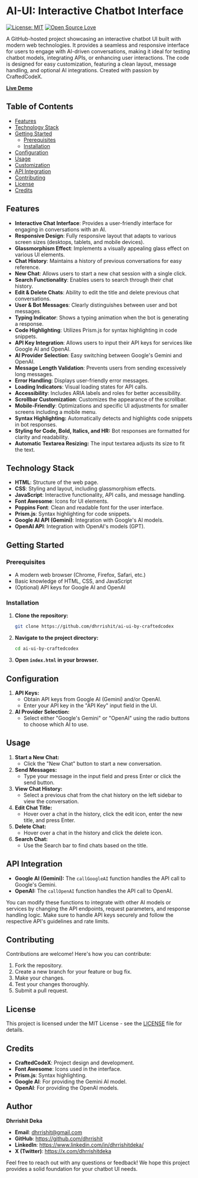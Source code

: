 # AI-UI: Interactive Chatbot Interface

[![License: MIT](https://img.shields.io/badge/License-MIT-yellow.svg)](LICENSE)
[![Open Source Love](https://badges.frapsoft.com/os/v1/open-source.svg?v=103)](https://craftedcodex.vercel.app/)


A GitHub-hosted project showcasing an interactive chatbot UI built with modern web technologies.  It provides a seamless and responsive interface for users to engage with AI-driven conversations, making it ideal for testing chatbot models, integrating APIs, or enhancing user interactions. The code is designed for easy customization, featuring a clean layout, message handling, and optional AI integrations.  Created with passion by CraftedCodeX.

[**Live Demo**](https://craftedcodex.vercel.app/AI-UI) 

## Table of Contents

- [Features](#features)
- [Technology Stack](#technology-stack)
- [Getting Started](#getting-started)
  - [Prerequisites](#prerequisites)
  - [Installation](#installation)
- [Configuration](#configuration)
- [Usage](#usage)
- [Customization](#customization)
- [API Integration](#api-integration)
- [Contributing](#contributing)
- [License](#license)
- [Credits](#credits)

## Features

*   **Interactive Chat Interface**: Provides a user-friendly interface for engaging in conversations with an AI.
*   **Responsive Design**: Fully responsive layout that adapts to various screen sizes (desktops, tablets, and mobile devices).
*   **Glassmorphism Effect**: Implements a visually appealing glass effect on various UI elements.
*   **Chat History**: Maintains a history of previous conversations for easy reference.
*   **New Chat**: Allows users to start a new chat session with a single click.
*   **Search Functionality**: Enables users to search through their chat history.
*   **Edit & Delete Chats**: Ability to edit the title and delete previous chat conversations.
*   **User & Bot Messages**: Clearly distinguishes between user and bot messages.
*   **Typing Indicator**: Shows a typing animation when the bot is generating a response.
*   **Code Highlighting**: Utilizes Prism.js for syntax highlighting in code snippets.
*   **API Key Integration**: Allows users to input their API keys for services like Google AI and OpenAI.
*   **AI Provider Selection**:  Easy switching between Google's Gemini and OpenAI.
*   **Message Length Validation**:  Prevents users from sending excessively long messages.
*   **Error Handling**:  Displays user-friendly error messages.
*   **Loading Indicators**: Visual loading states for API calls.
*   **Accessibility**: Includes ARIA labels and roles for better accessibility.
*   **Scrollbar Customization**: Customizes the appearance of the scrollbar.
*   **Mobile-Friendly**: Optimizations and specific UI adjustments for smaller screens including a mobile menu.
*   **Syntax Highlighting:** Automatically detects and highlights code snippets in bot responses.
*   **Styling for Code, Bold, Italics, and HR:** Bot responses are formatted for clarity and readability.
*   **Automatic Textarea Resizing:** The input textarea adjusts its size to fit the text.

## Technology Stack

*   **HTML**: Structure of the web page.
*   **CSS**: Styling and layout, including glassmorphism effects.
*   **JavaScript**:  Interactive functionality, API calls, and message handling.
*   **Font Awesome**: Icons for UI elements.
*   **Poppins Font**:  Clean and readable font for the user interface.
*   **Prism.js**: Syntax highlighting for code snippets.
*   **Google AI API (Gemini)**: Integration with Google's AI models.
*   **OpenAI API**: Integration with OpenAI's models (GPT).

## Getting Started

### Prerequisites

*   A modern web browser (Chrome, Firefox, Safari, etc.)
*   Basic knowledge of HTML, CSS, and JavaScript
*   (Optional) API keys for Google AI and OpenAI

### Installation

1.  **Clone the repository:**

    ```bash
    git clone https://github.com/dhrrishit/ai-ui-by-craftedcodex
    ```

2.  **Navigate to the project directory:**

    ```bash
    cd ai-ui-by-craftedcodex
    ```

3.  **Open `index.html` in your browser.**

## Configuration

1.  **API Keys:**
    *   Obtain API keys from Google AI (Gemini) and/or OpenAI.
    *   Enter your API key in the "API Key" input field in the UI.
2.  **AI Provider Selection:**
    *   Select either "Google's Gemini" or "OpenAI" using the radio buttons to choose which AI to use.

## Usage

1.  **Start a New Chat:**
    *   Click the "New Chat" button to start a new conversation.
2.  **Send Messages:**
    *   Type your message in the input field and press Enter or click the send button.
3.  **View Chat History:**
    *   Select a previous chat from the chat history on the left sidebar to view the conversation.
4.  **Edit Chat Title:**
    *   Hover over a chat in the history, click the edit icon, enter the new title, and press Enter.
5.  **Delete Chat:**
    *   Hover over a chat in the history and click the delete icon.
6.  **Search Chat:**
     * Use the Search bar to find chats based on the title.


## API Integration

*   **Google AI (Gemini):** The `callGoogleAI` function handles the API call to Google's Gemini.
*   **OpenAI:** The `callOpenAI` function handles the API call to OpenAI.

You can modify these functions to integrate with other AI models or services by changing the API endpoints, request parameters, and response handling logic.  Make sure to handle API keys securely and follow the respective API's guidelines and rate limits.

## Contributing

Contributions are welcome!  Here's how you can contribute:

1.  Fork the repository.
2.  Create a new branch for your feature or bug fix.
3.  Make your changes.
4.  Test your changes thoroughly.
5.  Submit a pull request.

## License

This project is licensed under the MIT License - see the [LICENSE](LICENSE) file for details.

## Credits

*   **CraftedCodeX**:  Project design and development.
*   **Font Awesome**: Icons used in the interface.
*   **Prism.js**: Syntax highlighting.
*   **Google AI**: For providing the Gemini AI model.
*   **OpenAI**: For providing the OpenAI models.


## Author
**Dhrrishit Deka**
- **Email**: dhrrishit@gmail.com
- **GitHub**: https://github.com/dhrrishit
- **LinkedIn**: https://www.linkedin.com/in/dhrrishitdeka/
- **X (Twitter)**: https://x.com/dhrrishitdeka

Feel free to reach out with any questions or feedback! We hope this project provides a solid foundation for your chatbot UI needs.
